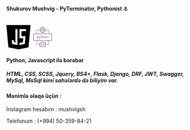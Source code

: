 #### Shukurov Mushvig - PyTerminator, Pythonist ⚓ 
<br/>


<div style="display:flex;justify-content:flex-start; align-items:center;">
    <img src="java-script.png" alt="JavaScript" style="width:64px; height:64px; object-fit:contain;">
    <img src="development.png" alt="Python" style="width:64px; height:64px; object-fit:contain;">
</div>

#### Python, Javascript ilə bərabər 
##### HTML, CSS, SCSS, Jquery, BS4+, Flask, Django, DRF, JWT, Swagger, MySql, MsSql kimi sahələrdə də biliyim var.

#### Mənimlə əlaqə üçün :
<p>İnstagram hesabım : mushvigsh</p> 
<p>Telefonum : (+994) 50-359-84-21</p>
